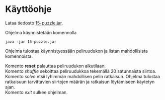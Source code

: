 # Käyttöohje

Lataa tiedosto [15-puzzle.jar](https://github.com/essitepp/15-puzzle/releases/tag/Loppupalautus).

Ohjelma käynnistetään komennolla 
```
java -jar 15-puzzle.jar
```

Ohjelma tulostaa käynnistyessään peliruudukon ja listan mahdollisista komennoista.

Komento **reset** palauttaa peliruudukon alkutilaan.  
Komento *shuffle* sekoittaa peliruudukkoa tekemällä 20 satunnaista siirtoa.  
Komento *solve* etsii lyhimmän mahdollisen pelin ratkaisun. Ohjelma tulostaa ratkaisuun tarvittavien siirtojen määrän ja ratkaisun löytämiseen käytetyn ajan.  
Komento *exit* sulkee ohjelman.
